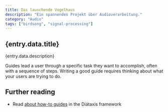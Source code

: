 ```yaml
---
title: Das lauschende Vogelhaus
description: "Ein spannendes Projekt über Audioverarbeitung."
category: "Audio"
tags: ["birdsong", "signal-processing"]
---
```


<article>
  <h1>{entry.data.title}</h1>
  <p>{entry.data.description}</p>
  <div innerHTML={entry.body} />
</article>

Guides lead a user through a specific task they want to accomplish, often with a sequence of steps.
Writing a good guide requires thinking about what your users are trying to do.

## Further reading

- Read [about how-to guides](https://diataxis.fr/how-to-guides/) in the Diátaxis framework
